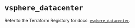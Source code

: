 # `vsphere_datacenter`

Refer to the Terraform Registory for docs: [`vsphere_datacenter`](https://registry.terraform.io/providers/hashicorp/vsphere/2.6.0/docs/resources/datacenter).
